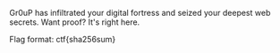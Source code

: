 Gr0uP has infiltrated your digital fortress and seized your deepest web secrets. Want proof? It's right here.

Flag format: ctf{sha256sum}

